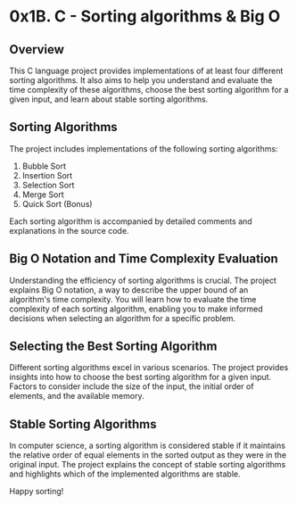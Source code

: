 # 0x1B. C - Sorting algorithms & Big O

## Overview

This C language project provides implementations of at least four different sorting algorithms. It also aims to help you understand and evaluate the time complexity of these algorithms, choose the best sorting algorithm for a given input, and learn about stable sorting algorithms.

## Sorting Algorithms

The project includes implementations of the following sorting algorithms:
1. Bubble Sort
2. Insertion Sort
3. Selection Sort
4. Merge Sort
5. Quick Sort (Bonus)

Each sorting algorithm is accompanied by detailed comments and explanations in the source code.

## Big O Notation and Time Complexity Evaluation

Understanding the efficiency of sorting algorithms is crucial. The project explains Big O notation, a way to describe the upper bound of an algorithm's time complexity. You will learn how to evaluate the time complexity of each sorting algorithm, enabling you to make informed decisions when selecting an algorithm for a specific problem.

## Selecting the Best Sorting Algorithm

Different sorting algorithms excel in various scenarios. The project provides insights into how to choose the best sorting algorithm for a given input. Factors to consider include the size of the input, the initial order of elements, and the available memory.

## Stable Sorting Algorithms

In computer science, a sorting algorithm is considered stable if it maintains the relative order of equal elements in the sorted output as they were in the original input. The project explains the concept of stable sorting algorithms and highlights which of the implemented algorithms are stable.

Happy sorting!
